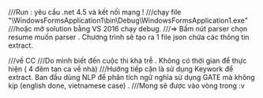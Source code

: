 ///Run : yêu cầu .net 4.5 và kết nối mạng !
///chạy file "\WindowsFormsApplication1\bin\Debug\WindowsFormsApplication1.exe"
///hoặc mở solution bằng VS 2016 chạy debug.
///=> Bấm nút parser chọn resume muốn parser . Chương trình sẽ tạo ra 1 file json chứa các thông tin extract.

///về CC
///Do mình biết đến cuộc thi khá trễ . Không có thời gian để thực hiện ( 4 đêm tan ca về nhà)
///Hướng tiếp cận là sử dụng Keywork để extract. Ban đầu dùng NLP để phân tích ngữ nghĩa sử dụng GATE mà không kịp (english done, vietnamese case) .
///Mong sẽ được vào vòng trong :v 
